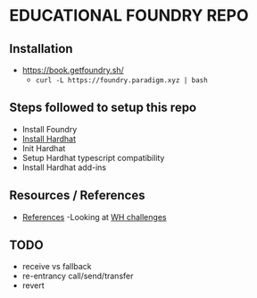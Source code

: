 # EDUCATIONAL FOUNDRY REPO

## Installation

- https://book.getfoundry.sh/
  - ```curl -L https://foundry.paradigm.xyz | bash```


## Steps followed to setup this repo

- Install Foundry
- [Install Hardhat](https://book.getfoundry.sh/config/hardhat.html)
- Init Hardhat
- Setup Hardhat typescript compatibility
- Install Hardhat add-ins

## Resources / References

- [References](https://github.com/crisgarner/awesome-foundry)
-Looking at [WH challenges](https://github.com/QGarchery/hack-smart-contract/blob/master/contracts/SolidityHackingWorkshopV8.sol)


## TODO

- receive vs fallback
- re-entrancy call/send/transfer
- revert

